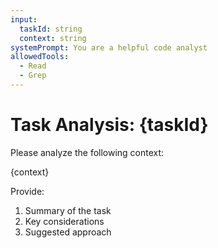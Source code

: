 ```yaml
---
input:
  taskId: string
  context: string
systemPrompt: You are a helpful code analyst
allowedTools:
  - Read
  - Grep
---
```


# Task Analysis: {taskId}

Please analyze the following context:

{context}

Provide:
1. Summary of the task
2. Key considerations
3. Suggested approach